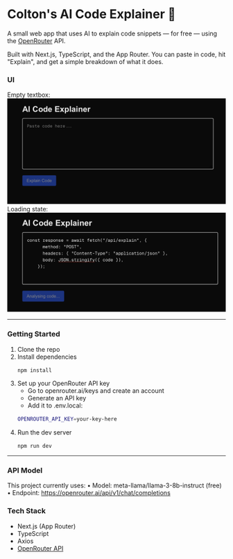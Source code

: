 # Colton's AI Code Explainer 🤖

A small web app that uses AI to explain code snippets — for free — using the [OpenRouter](https://openrouter.ai/) API.

Built with Next.js, TypeScript, and the App Router. You can paste in code, hit "Explain", and get a simple breakdown of what it does.

### UI

Empty textbox:
![](/public/images/homePage.png)
Loading state:
![](/public/images/loadingState.png)

---

### Getting Started

1. Clone the repo
2. Install dependencies
   ```bash
   npm install
   ```
3. Set up your OpenRouter API key
   - Go to openrouter.ai/keys and create an account
   - Generate an API key
   - Add it to .env.local:
   ```bash
   OPENROUTER_API_KEY=your-key-here
   ```
4. Run the dev server
   ```bash
   npm run dev
   ```

---

### API Model

This project currently uses:
	•	Model: meta-llama/llama-3-8b-instruct (free)
	•	Endpoint: https://openrouter.ai/api/v1/chat/completions


### Tech Stack

- Next.js (App Router)
- TypeScript
- Axios
- [OpenRouter API](https://openrouter.ai/docs/quickstart)

